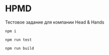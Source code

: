 # HPMD
Тестовое задание для компании Head &amp; Hands

```
npm i
```
```
npm run test
```
```
npm run build
```
